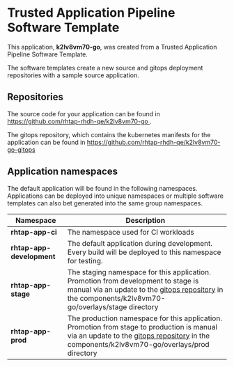 # Trusted Application Pipeline Software Template

This application, **k2lv8vm70-go**, was created from a Trusted Application Pipeline Software Template.

The software templates create a new source and gitops deployment repositories with a sample source application. 

## Repositories

The source code for your application can be found in [https://github.com/rhtap-rhdh-qe/k2lv8vm70-go ](https://github.com/rhtap-rhdh-qe/k2lv8vm70-go ).
 
The gitops repository, which contains the kubernetes manifests for the application can be found in 
[https://github.com/rhtap-rhdh-qe/k2lv8vm70-go-gitops ](https://github.com/rhtap-rhdh-qe/k2lv8vm70-go-gitops ) 

## Application namespaces 

The default application will be found in the following namespaces. Applications can be deployed into unique namespaces or multiple software templates can also bet generated into the same group namespaces.  

|  Namespace   |  Description   |  
| -------- | -------- |
| **rhtap-app-ci** | The namespace used for CI workloads |
| **rhtap-app-development** | The default application during development. Every build will be deployed to this namespace for testing. |
| **rhtap-app-stage** | The staging namespace for this application. Promotion from development to stage is manual via an update to the [gitops repository](https://github.com/rhtap-rhdh-qe/k2lv8vm70-go-gitops ) in the components/k2lv8vm70-go/overlays/stage directory |
| **rhtap-app-prod** | The production namespace for this application. Promotion from stage to production is manual via an update to the [gitops repository](https://github.com/rhtap-rhdh-qe/k2lv8vm70-go-gitops ) in the components/k2lv8vm70-go/overlays/prod directory |